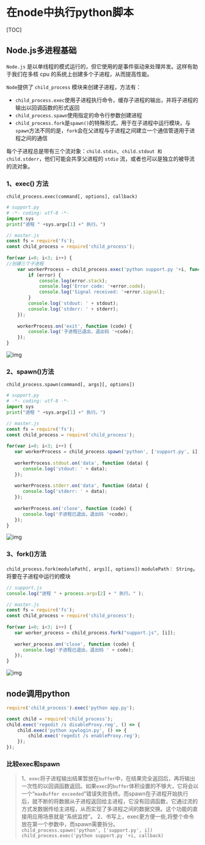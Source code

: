 # 在node中执行python脚本

[TOC]

## Node.js多进程基础

`Node.js` 是以单线程的模式运行的，但它使用的是事件驱动来处理并发。这样有助于我们在多核 cpu 的系统上创建多个子进程，从而提高性能。

`Node`提供了 `child_process` 模块来创建子进程，方法有：

-   `child_process.exec`使用子进程执行命令，缓存子进程的输出，并将子进程的输出以回调函数的形式返回
-   `child_process.spawn`使用指定的命令行参数创建进程
-   `child_process.fork`是`spawn()`的特殊形式，用于在子进程中运行模块，与`spawn`方法不同的是，`fork`会在父进程与子进程之间建立一个通信管道用于进程之间的通信

每个子进程总是带有三个流对象：`child.stdin, child.stdout 和child.stderr`，他们可能会共享父进程的 `stdio` 流，或者也可以是独立的被导流的流对象。

### 1、exec() 方法

`child_process.exec(command[, options], callback)`

```python
# support.py
# -*- coding: utf-8 -*-
import sys
print("进程 " +sys.argv[1] +" 执行。") 
```

```javascript
// master.js
const fs = require('fs');
const child_process = require('child_process');
 
for(var i=0; i<3; i++) {
//创建三个子进程
    var workerProcess = child_process.exec('python support.py '+i, function (error, stdout, stderr) {
        if (error) {
            console.log(error.stack);
            console.log('Error code: '+error.code);
            console.log('Signal received: '+error.signal);
        }
        console.log('stdout: ' + stdout);
        console.log('stderr: ' + stderr);
    });
 
    workerProcess.on('exit', function (code) {
        console.log('子进程已退出，退出码 '+code);
    });
}
```

![img](https://gitee.com/jxprog/PicBed/raw/master/md/2021/11/11-175407)

### 2、spawn()方法

`child_process.spawn(command[, args][, options])`

```python
# support.py
# -*- coding: utf-8 -*-
import sys
print("进程 " +sys.argv[1] +" 执行。") 
```

```javascript
// master.js
const fs = require('fs');
const child_process = require('child_process');
 
for(var i=0; i<3; i++) {
   var workerProcess = child_process.spawn('python', ['support.py', i]);
 
   workerProcess.stdout.on('data', function (data) {
      console.log('stdout: ' + data);
   });
 
   workerProcess.stderr.on('data', function (data) {
      console.log('stderr: ' + data);
   });
 
   workerProcess.on('close', function (code) {
      console.log('子进程已退出，退出码 '+code);
   });
}
```

![img](https://gitee.com/jxprog/PicBed/raw/master/md/2021/11/11-175413)

### 3、fork()方法

`child_process.fork(modulePath[, args][, options])`
`modulePath： String`，将要在子进程中运行的模块

```javascript
// support.js
console.log("进程 " + process.argv[2] + " 执行。" );
```

```javascript
// master.js
const fs = require('fs');
const child_process = require('child_process');
 
for(var i=0; i<3; i++) {
   var worker_process = child_process.fork("support.js", [i]);    
 
   worker_process.on('close', function (code) {
      console.log('子进程已退出，退出码 ' + code);
   });
}
```

![img](https://gitee.com/jxprog/PicBed/raw/master/md/2021/11/11-175421)

## node调用python

```javascript
require('child_process').exec('python app.py');
```

```javascript
const child = require('child_process');
child.exec('regedit /s disableProxy.reg', () => {
    child.exec('python xywlogin.py', () => {
        child.exec('regedit /s enableProxy.reg');
    });
});
```

### 比较exec和spawn

>   1、`exec`将子进程输出结果暂放在`buffer`中，在结果完全返回后，再将输出一次性的以回调函数返回。如果`exec`的`buffer`体积设置的不够大，它将会以一个“`maxBuffer exceeded`”错误失败告终。而spawn在子进程开始执行后，就不断的将数据从子进程返回给主进程，它没有回调函数，它通过流的方式发数据传给主进程，从而实现了多进程之间的数据交换。这个功能的直接用应用场景就是“系统监控”。
>   2、书写上，exec更方便一些,将整个命令放在第一个参数中，而spawn需要拆分。
>   `child_process.spawn('python', ['support.py', i])`
>   `child_process.exec('python support.py '+i, callback)`